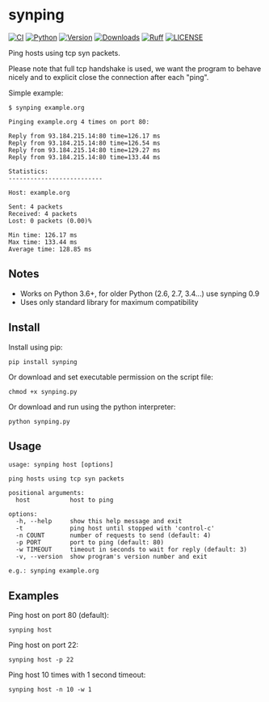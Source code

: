 # synping

[![CI](https://github.com/pdrb/synping/actions/workflows/ci.yml/badge.svg)](https://github.com/pdrb/synping/actions/workflows/ci.yml)
[![Python](https://img.shields.io/pypi/pyversions/synping.svg)](https://pypi.python.org/pypi/synping)
[![Version](https://img.shields.io/pypi/v/synping.svg)](https://pypi.python.org/pypi/synping)
[![Downloads](https://static.pepy.tech/badge/synping)](https://pepy.tech/project/synping)
[![Ruff](https://img.shields.io/endpoint?url=https://raw.githubusercontent.com/astral-sh/ruff/main/assets/badge/v2.json)](https://github.com/astral-sh/ruff)
[![LICENSE](https://img.shields.io/github/license/pdrb/synping)](https://github.com/pdrb/synping/blob/main/LICENSE)

Ping hosts using tcp syn packets.

Please note that full tcp handshake is used, we want the program to behave nicely
and to explicit close the connection after each "ping".

Simple example:
```text
$ synping example.org

Pinging example.org 4 times on port 80:

Reply from 93.184.215.14:80 time=126.17 ms
Reply from 93.184.215.14:80 time=126.54 ms
Reply from 93.184.215.14:80 time=129.27 ms
Reply from 93.184.215.14:80 time=133.44 ms

Statistics:
--------------------------

Host: example.org

Sent: 4 packets
Received: 4 packets
Lost: 0 packets (0.00)%

Min time: 126.17 ms
Max time: 133.44 ms
Average time: 128.85 ms
```

## Notes

* Works on Python 3.6+, for older Python (2.6, 2.7, 3.4...) use synping 0.9
* Uses only standard library for maximum compatibility

## Install

Install using pip:
```shell
pip install synping
```

Or download and set executable permission on the script file:
```shell
chmod +x synping.py
```

Or download and run using the python interpreter:
```shell
python synping.py
```

## Usage

```text
usage: synping host [options]

ping hosts using tcp syn packets

positional arguments:
  host           host to ping

options:
  -h, --help     show this help message and exit
  -t             ping host until stopped with 'control-c'
  -n COUNT       number of requests to send (default: 4)
  -p PORT        port to ping (default: 80)
  -w TIMEOUT     timeout in seconds to wait for reply (default: 3)
  -v, --version  show program's version number and exit

e.g.: synping example.org
```

## Examples

Ping host on port 80 (default):
```shell
synping host
```

Ping host on port 22:
```shell
synping host -p 22
```

Ping host 10 times with 1 second timeout:
```shell
synping host -n 10 -w 1
```
